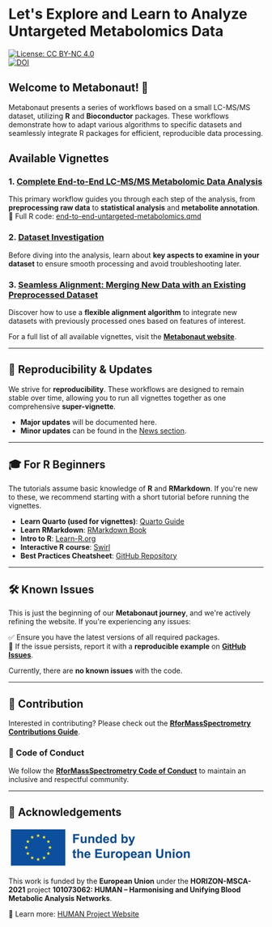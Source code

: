 # Let's Explore and Learn to Analyze Untargeted Metabolomics Data  

[![License: CC BY-NC 4.0](https://img.shields.io/badge/License-CC%20BY--NC%204.0-lightgrey.svg)](https://creativecommons.org/licenses/by-nc/4.0/)  
[![DOI](https://zenodo.org/badge/849331979.svg)](https://doi.org/10.5281/zenodo.15062929)  

## Welcome to **Metabonaut**! 🚀  

Metabonaut presents a series of workflows based on a small LC-MS/MS dataset, utilizing **R** and **Bioconductor** packages. These workflows demonstrate how to adapt various algorithms to specific datasets and seamlessly integrate R packages for efficient, reproducible data processing.  

## Available Vignettes  

### 1. [Complete End-to-End LC-MS/MS Metabolomic Data Analysis](https://rformassspectrometry.github.io/Metabonaut/articles/end-to-end-untargeted-metabolomics.html)  
This primary workflow guides you through each step of the analysis, from **preprocessing raw data** to **statistical analysis** and **metabolite annotation**.  
📄 Full R code: [end-to-end-untargeted-metabolomics.qmd](https://rformassspectrometry.github.io/Metabonaut/vignettes/a-end-to-end-untargeted-metabolomics.qmd)  

### 2. [Dataset Investigation](https://rformassspectrometry.github.io/Metabonaut/articles/dataset-investigation.html)  
Before diving into the analysis, learn about **key aspects to examine in your dataset** to ensure smooth processing and avoid troubleshooting later.  

### 3. [Seamless Alignment: Merging New Data with an Existing Preprocessed Dataset](https://rformassspectrometry.github.io/Metabonaut/articles/seamless-alignment.html)  
Discover how to use a **flexible alignment algorithm** to integrate new datasets with previously processed ones based on features of interest.  

For a full list of all available vignettes, visit the **[Metabonaut website](https://rformassspectrometry.github.io/Metabonaut/)**.  

---

## 📌 Reproducibility & Updates  

We strive for **reproducibility**. These workflows are designed to remain stable over time, allowing you to run all vignettes together as one comprehensive **super-vignette**.  

- **Major updates** will be documented here.  
- **Minor updates** can be found in the [News section](https://rformassspectrometry.github.io/Metabonaut/news/index.html).  

---

## 🎓 For R Beginners  

The tutorials assume basic knowledge of **R** and **RMarkdown**. If you're new to these, we recommend starting with a short tutorial before running the vignettes.  

- **Learn Quarto (used for vignettes)**: [Quarto Guide](https://quarto.org/docs/guide/)  
- **Learn RMarkdown**: [RMarkdown Book](https://bookdown.org/yihui/rmarkdown/)  
- **Intro to R**: [Learn-R.org](https://learn-r.org/)  
- **Interactive R course**: [Swirl](https://swirlstats.com/students.html)  
- **Best Practices Cheatsheet**: [GitHub Repository](https://github.com/wurli/r-best-practice)  

---

## 🛠️ Known Issues  

This is just the beginning of our **Metabonaut journey**, and we're actively refining the website. If you're experiencing any issues:  

✅ Ensure you have the latest versions of all required packages.  
🐛 If the issue persists, report it with a **reproducible example** on **[GitHub Issues](https://github.com/rformassspectrometry/Metabonaut/issues)**.  

Currently, there are **no known issues** with the code.  

---

## 🤝 Contribution  

Interested in contributing? Please check out the **[RforMassSpectrometry Contributions Guide](https://rformassspectrometry.github.io/RforMassSpectrometry/articles/RforMassSpectrometry.html#contributions)**.  

### 📜 Code of Conduct  
We follow the **[RforMassSpectrometry Code of Conduct](https://rformassspectrometry.github.io/RforMassSpectrometry/articles/RforMassSpectrometry.html#code-of-conduct)** to maintain an inclusive and respectful community.  

---

## 🙌 Acknowledgements  

![EU Logo](https://github.com/rformassspectrometry/Metabonaut/raw/main/vignettes/images/EULogo.jpg)  

This work is funded by the **European Union** under the **HORIZON-MSCA-2021** project **101073062: HUMAN – Harmonising and Unifying Blood Metabolic Analysis Networks**.  

🔗 Learn more: [HUMAN Project Website](https://human-dn.eu/)  
